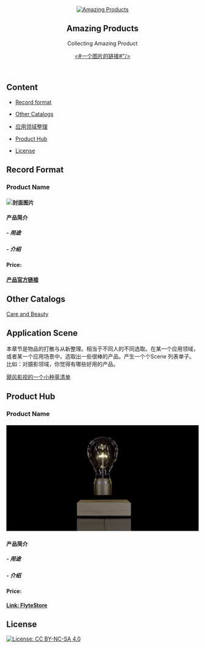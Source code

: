 <p align="center">
  <a href="https://github.com/Joevonlong/amazingproducts#product">
    <img src="#一个图片的地址链接# " alt="Amazing Products" width="96" height="96">
  </a>
  <h2 align="center">Amazing Products</h2>
  <p align="center">Collecting Amazing Product</p>
  <p align="center">
		<a href="https://github.com/Joevonlong/amazingproducts#product"><#一个图片的链接#"/></a>

  </p>
  <br>
</p>



## Content

- [Record format](#recordformat)
- [Other Catalogs](#othercatalogs)
- [应用领域整理](#scene)
- [Product Hub](#producthub)

- [License](#license)


## <h2 id="recordformat"> Record Format </h2>

### Product Name
#### ![封面图片](Link)
#### 产品简介
##### - 用途
##### - 介绍
#### Price: 
#### [产品官方链接](Link)

## <h2 id="othercatalogs"> Other Catalogs </h2>
[Care and Beauty](./othercatalogs/care_and_beauty.md)

## <h2 id="scene"> Application Scene </h2>
本章节是物品的打散与从新整理。相当于不同人的不同选取。在某一个应用领域，或者某一个应用场景中，选取出一些很棒的产品。产生一个个Scene 列表单子。比如：对摄影领域，你觉得有哪些好用的产品。

[飓风影视的一个小种草清单](https://www.youtube.com/watch?v=0r7HNUfZZO0)



## <h2 id="producthub"> Product Hub </h2>

### Product Name
#### ![封面图片](./sources/images/flyte/ezgif.com-optimize_42_1024x1024.gif)
#### 产品简介
##### - 用途
##### - 介绍
#### Price: 
#### [Link: FlyteStore](https://flytestore.com/)







## <h2 id="license"> License </h2>

[![License: CC BY-NC-SA 4.0](https://img.shields.io/badge/License-CC%20BY--NC--SA%204.0-lightgrey.svg)](https://creativecommons.org/licenses/by-nc-sa/4.0/)

